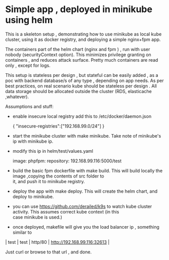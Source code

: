 # Simple app , deployed in minikube using helm

This is a skeleton setup , demonstrating how to use minikube as local kube cluster, using it as docker registry,
and deploying a simple nginx+fpm app.

The containers part of the helm chart (nginx and fpm ) , run with user nobody (securityContext option). This minimizes privilege granting on containers , and reduces attack surface. Pretty much containers are read only , except for logs.

This setup is stateless per design , but stateful can be easily added , as a poc with backend database/s of any type , depending on app needs. As per best practices, on real scenario kube should be stateless per design . All data storage should be allocated outside the cluster (RDS, elasticache ,whatever).

Assumptions and stuff:

- enable insecure local registry
  add this to /etc/docker/daemon.json

  { "insecure-registries":["192.168.99.0/24"] }


- start the minikube cluster with make minikube. Take note of minikube's ip with minikube ip.
- modify this ip in helm/test/values.yaml

  image:
    phpfpm:
      repository: 192.168.99.116:5000/test

- build the basic fpm dockerfile with make build. This will build locally the image ,copying the contents of src folder to    
  it, and push it to minikube registry.
- deploy the app with make deploy. This will create the helm chart, and deploy to minikube.
- you can use https://github.com/derailed/k9s to watch kube cluster activity. This assumes correct kube context (in this    
  case minikube is used.)

- once deployed, makefile will give you the load balancer ip , something similar to

| test        | test       | http/80      | http://192.168.99.116:32613 |

Just curl or browse to that url , and done.
